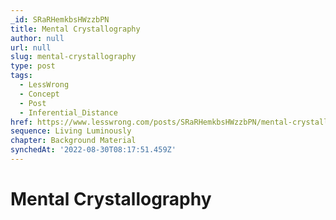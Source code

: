 ```yaml
---
_id: SRaRHemkbsHWzzbPN
title: Mental Crystallography
author: null
url: null
slug: mental-crystallography
type: post
tags:
  - LessWrong
  - Concept
  - Post
  - Inferential_Distance
href: https://www.lesswrong.com/posts/SRaRHemkbsHWzzbPN/mental-crystallography
sequence: Living Luminously
chapter: Background Material
synchedAt: '2022-08-30T08:17:51.459Z'
---
```

# Mental Crystallography

